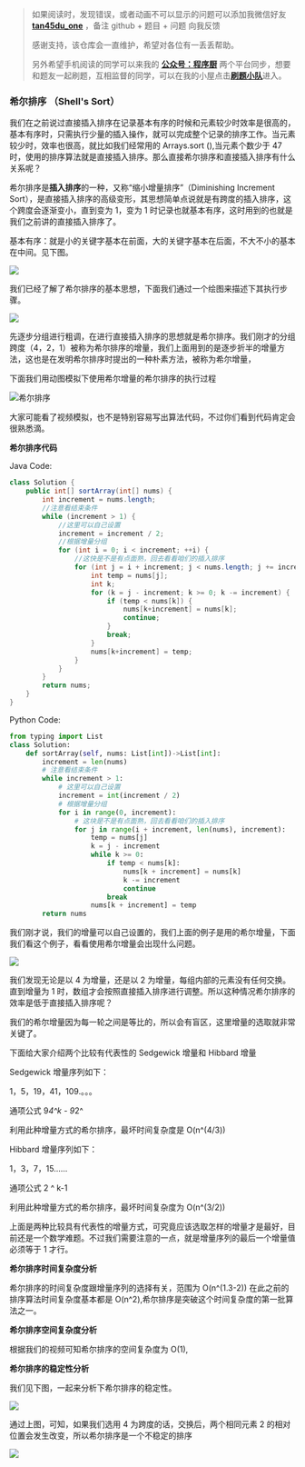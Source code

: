 > 如果阅读时，发现错误，或者动画不可以显示的问题可以添加我微信好友 **[tan45du_one](https://raw.githubusercontent.com/tan45du/tan45du.github.io/master/个人微信.15egrcgqd94w.jpg)** ，备注 github + 题目 + 问题 向我反馈
>
> 感谢支持，该仓库会一直维护，希望对各位有一丢丢帮助。
>
> 另外希望手机阅读的同学可以来我的 <u>[**公众号：程序厨**](https://raw.githubusercontent.com/tan45du/test/master/微信图片_20210320152235.2pthdebvh1c0.png)</u> 两个平台同步，想要和题友一起刷题，互相监督的同学，可以在我的小屋点击<u>[**刷题小队**](https://raw.githubusercontent.com/tan45du/test/master/微信图片_20210320152235.2pthdebvh1c0.png)</u>进入。

### **希尔排序 （Shell's Sort）**

我们在之前说过直接插入排序在记录基本有序的时候和元素较少时效率是很高的，基本有序时，只需执行少量的插入操作，就可以完成整个记录的排序工作。当元素较少时，效率也很高，就比如我们经常用的 Arrays.sort (),当元素个数少于 47 时，使用的排序算法就是直接插入排序。那么直接希尔排序和直接插入排序有什么关系呢？

希尔排序是**插入排序**的一种，又称“缩小增量排序”（Diminishing Increment Sort），是直接插入排序的高级变形，其思想简单点说就是有跨度的插入排序，这个跨度会逐渐变小，直到变为 1，变为 1 时记录也就基本有序，这时用到的也就是我们之前讲的直接插入排序了。

基本有序：就是小的关键字基本在前面，大的关键字基本在后面，不大不小的基本在中间。见下图。

![](https://cdn.jsdelivr.net/gh/tan45du/bedphoto2@master/20210122/微信截图_20210127164642.3glch9g6oey0.png)

我们已经了解了希尔排序的基本思想，下面我们通过一个绘图来描述下其执行步骤。

![](https://cdn.jsdelivr.net/gh/tan45du/photobed@master/2021031719420587.b27cu8pv3eo.png)

先逐步分组进行粗调，在进行直接插入排序的思想就是希尔排序。我们刚才的分组跨度（4，2，1）被称为希尔排序的增量，我们上面用到的是逐步折半的增量方法，这也是在发明希尔排序时提出的一种朴素方法，被称为希尔增量，

下面我们用动图模拟下使用希尔增量的希尔排序的执行过程

![希尔排序](https://cdn.jsdelivr.net/gh/tan45du/test1@master/20210122/希尔排序.4vxwr7bkbjw0.gif)

大家可能看了视频模拟，也不是特别容易写出算法代码，不过你们看到代码肯定会很熟悉滴。

**希尔排序代码**

Java Code:

```java
class Solution {
    public int[] sortArray(int[] nums) {
        int increment = nums.length;
        //注意看结束条件
        while (increment > 1) {
            //这里可以自己设置
            increment = increment / 2;
            //根据增量分组
            for (int i = 0; i < increment; ++i) {
                //这快是不是有点面熟，回去看看咱们的插入排序
                for (int j = i + increment; j < nums.length; j += increment) {
                    int temp = nums[j];
                    int k;
                    for (k = j - increment; k >= 0; k -= increment) {
                        if (temp < nums[k]) {
                            nums[k+increment] = nums[k];
                            continue;
                        }
                        break;
                    }
                    nums[k+increment] = temp;
                }
            }
        }
        return nums;
    }
}
```

Python Code:

```python
from typing import List
class Solution:
    def sortArray(self, nums: List[int])->List[int]:
        increment = len(nums)
        # 注意看结束条件
        while increment > 1:
            # 这里可以自己设置
            increment = int(increment / 2)
            # 根据增量分组
            for i in range(0, increment):
                # 这块是不是有点面熟，回去看看咱们的插入排序
                for j in range(i + increment, len(nums), increment):
                    temp = nums[j]
                    k = j - increment
                    while k >= 0:
                        if temp < nums[k]:
                            nums[k + increment] = nums[k]
                            k -= increment
                            continue
                        break
                    nums[k + increment] = temp
        return nums
```

我们刚才说，我们的增量可以自己设置的，我们上面的例子是用的希尔增量，下面我们看这个例子，看看使用希尔增量会出现什么问题。

![](https://cdn.jsdelivr.net/gh/tan45du/bedphoto2@master/20210122/微信截图_20210127212901.62c3o3ss6pg0.png)

我们发现无论是以 4 为增量，还是以 2 为增量，每组内部的元素没有任何交换。直到增量为 1 时，数组才会按照直接插入排序进行调整。所以这种情况希尔排序的效率是低于直接插入排序呢？

我们的希尔增量因为每一轮之间是等比的，所以会有盲区，这里增量的选取就非常关键了。

下面给大家介绍两个比较有代表性的 Sedgewick 增量和 Hibbard 增量

Sedgewick 增量序列如下：

1，5，19，41，109.。。。

通项公式 9*4^k - 9*2^

利用此种增量方式的希尔排序，最坏时间复杂度是 O(n^(4/3))

Hibbard 增量序列如下：

1，3，7，15......

通项公式 2 ^ k-1

利用此种增量方式的希尔排序，最坏时间复杂度为 O(n^(3/2))

上面是两种比较具有代表性的增量方式，可究竟应该选取怎样的增量才是最好，目前还是一个数学难题。不过我们需要注意的一点，就是增量序列的最后一个增量值必须等于 1 才行。

**希尔排序时间复杂度分析**

希尔排序的时间复杂度跟增量序列的选择有关，范围为 O(n^(1.3-2)) 在此之前的排序算法时间复杂度基本都是 O(n^2),希尔排序是突破这个时间复杂度的第一批算法之一。

**希尔排序空间复杂度分析**

根据我们的视频可知希尔排序的空间复杂度为 O(1),

**希尔排序的稳定性分析**

我们见下图，一起来分析下希尔排序的稳定性。

![](https://cdn.jsdelivr.net/gh/tan45du/bedphoto2@master/20210122/微信截图_20210128083925.5v2s0w4ummk0.png)

通过上图，可知，如果我们选用 4 为跨度的话，交换后，两个相同元素 2 的相对位置会发生改变，所以希尔排序是一个不稳定的排序

![](https://cdn.jsdelivr.net/gh/tan45du/bedphoto2@master/20210122/微信截图_20210128084911.6tmdmz51m2c0.png)
